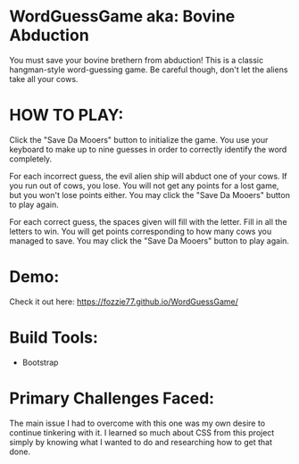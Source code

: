 # WordGuessGame aka: Bovine Abduction

You must save your bovine brethern from abduction! This is a classic hangman-style word-guessing game. Be careful though, don't let the aliens take all your cows.

# HOW TO PLAY:

Click the "Save Da Mooers" button to initialize the game. You use your keyboard to make up to nine guesses in order to correctly identify the word completely. 

For each incorrect guess, the evil alien ship will abduct one of your cows. If you run out of cows, you lose. You will not get any points for a lost game, but you won't lose points either. You may click the "Save Da Mooers" button to play again.

For each correct guess, the spaces given will fill with the letter. Fill in all the letters to win. You will get points corresponding to how many cows you managed to save. You may click the "Save Da Mooers" button to play again.

# Demo:

Check it out here: https://fozzie77.github.io/WordGuessGame/

# Build Tools:

* Bootstrap

# Primary Challenges Faced: 

The main issue I had to overcome with this one was my own desire to continue tinkering with it. I learned so much about CSS from this project simply by knowing what I wanted to do and researching how to get that done.
